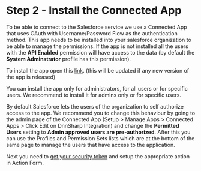 # Step 2 - Install the Connected App

To be able to connect to the Salesforce service we use a Connected App that uses OAuth with Username/Password Flow as the authentication method. This app needs to be installed into your salesforce organization to be able to manage the permissions. If the app is not installed all the users with the **API Enabled** permission will have access to the data (by default the **System Adminstrator** profile has this permission).

To install the app open this [link](https://login.salesforce.com/packaging/installPackage.apexp?p0=04t0Y000000IOGi). (this will be updated if any new version of the app is released)

You can install the app only for administrators, for all users or for specific users. We recommend to install it for admins only or for specific users.

By default Salesforce lets the users of the organization to self authorize access to the app. We recommend you to change this behaviour by going to the admin page of the Connected App (Setup > Manage Apps > Connected Apps > Click Edit on DnnSharp Integration) and change the **Permitted Users** setting to **Admin approved users are pre-authorized**. After this you can use the Profiles and Permission Sets lists which are at the bottom of the same page to manage the users that have access to the application.

Next you need to [get your security token](/step_3_-_get_a_security_token_from_salesforce.md) and setup the appropriate action in Action Form.
